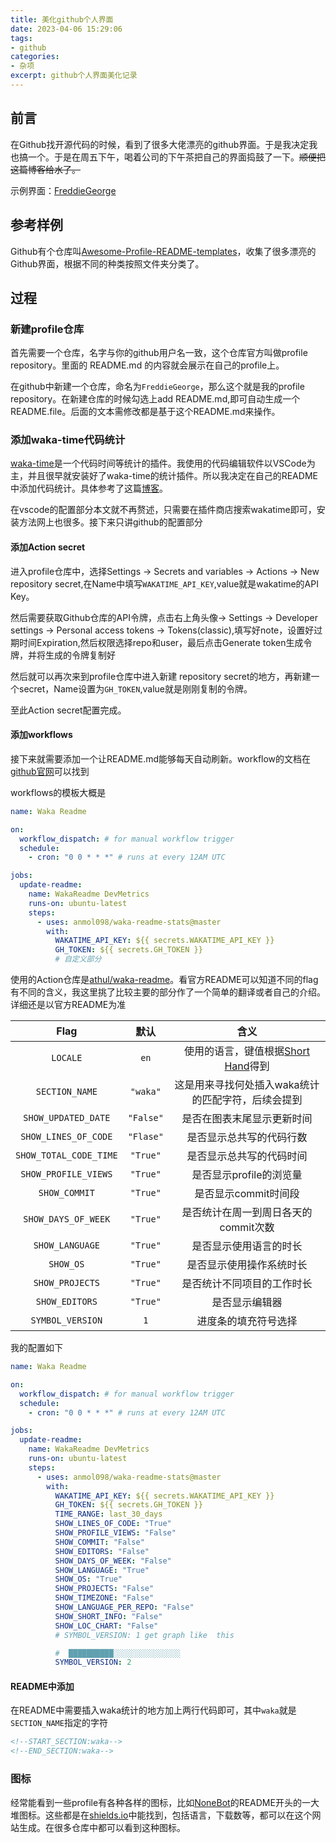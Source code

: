 ```yaml
---
title: 美化github个人界面
date: 2023-04-06 15:29:06
tags:
- github
categories: 
- 杂项
excerpt: github个人界面美化记录
---
```


<!-- 又可以水一篇博客，美滋滋 -->
<!-- 拖更好久了，今天忙完项目填个坑 -->

## 前言

在Github找开源代码的时候，看到了很多大佬漂亮的github界面。于是我决定我也搞一个。于是在周五下午，喝着公司的下午茶把自己的界面捣鼓了一下。~~顺便把这篇博客给水了。~~

示例界面：[FreddieGeorge](https://github.com/FreddieGeorge)

## 参考样例

Github有个仓库叫[Awesome-Profile-README-templates](https://github.com/kautukkundan/Awesome-Profile-README-templates)，收集了很多漂亮的Github界面，根据不同的种类按照文件夹分类了。

## 过程 

### 新建profile仓库

首先需要一个仓库，名字与你的github用户名一致，这个仓库官方叫做profile repository。里面的 README.md 的内容就会展示在自己的profile上。

在github中新建一个仓库，命名为`FreddieGeorge`，那么这个就是我的profile repository。在新建仓库的时候勾选上add README.md,即可自动生成一个README.file。后面的文本需修改都是基于这个README.md来操作。

### 添加waka-time代码统计

[waka-time](https://wakatime.com/dashboard)是一个代码时间等统计的插件。我使用的代码编辑软件以VSCode为主，并且很早就安装好了waka-time的统计插件。所以我决定在自己的README中添加代码统计。具体参考了这篇[博客](https://blog.csdn.net/weixin_43233914/article/details/126087735)。

在vscode的配置部分本文就不再赘述，只需要在插件商店搜索wakatime即可，安装方法网上也很多。接下来只讲github的配置部分

#### 添加Action secret

进入profile仓库中，选择Settings -> Secrets and variables -> Actions -> New repository secret,在Name中填写`WAKATIME_API_KEY`,value就是wakatime的API Key。

然后需要获取Github仓库的API令牌，点击右上角头像-> Settings -> Developer settings -> Personal access tokens -> Tokens(classic),填写好note，设置好过期时间Expiration,然后权限选择repo和user，最后点击Generate token生成令牌，并将生成的令牌复制好

然后就可以再次来到profile仓库中进入新建 repository secret的地方，再新建一个secret，Name设置为`GH_TOKEN`,value就是刚刚复制的令牌。

至此Action secret配置完成。

#### 添加workflows

接下来就需要添加一个让README.md能够每天自动刷新。workflow的文档在[github官网](https://docs.github.com/en/actions/using-workflows/about-workflows)可以找到

workflows的模板大概是

```yaml
name: Waka Readme

on:
  workflow_dispatch: # for manual workflow trigger
  schedule:
    - cron: "0 0 * * *" # runs at every 12AM UTC

jobs:
  update-readme:
    name: WakaReadme DevMetrics
    runs-on: ubuntu-latest
    steps:
      - uses: anmol098/waka-readme-stats@master
        with:
          WAKATIME_API_KEY: ${{ secrets.WAKATIME_API_KEY }}
          GH_TOKEN: ${{ secrets.GH_TOKEN }}
          # 自定义部分
```

使用的Action仓库是[athul/waka-readme](https://github.com/anmol098/waka-readme-stats)。看官方README可以知道不同的flag有不同的含义，我这里挑了比较主要的部分作了一个简单的翻译或者自己的介绍。详细还是以官方README为准


| Flag | 默认 | 含义 |
| :-: | :-: | :-: |
| `LOCALE` | `en` | 使用的语言，键值根据[Short Hand](https://saimana.com/list-of-country-locale-code/)得到 |
| `SECTION_NAME` | `"waka"` | 这是用来寻找何处插入waka统计的匹配字符，后续会提到 |
| `SHOW_UPDATED_DATE` | `"False"` | 是否在图表末尾显示更新时间 |
| `SHOW_LINES_OF_CODE` | `"Flase"` | 是否显示总共写的代码行数 |
| `SHOW_TOTAL_CODE_TIME` | `"True"` | 是否显示总共写的代码时间 |
| `SHOW_PROFILE_VIEWS` | `"True"` | 是否显示profile的浏览量 |
| `SHOW_COMMIT` | `"True"` | 是否显示commit时间段 |
| `SHOW_DAYS_OF_WEEK` | `"True"` | 是否统计在周一到周日各天的commit次数 |
| `SHOW_LANGUAGE` | `"True"` | 是否显示使用语言的时长 |
| `SHOW_OS` | `"True"` | 是否显示使用操作系统时长 |
| `SHOW_PROJECTS` | `"True"` | 是否统计不同项目的工作时长 |
| `SHOW_EDITORS` | `"True"` | 是否显示编辑器 |
| `SYMBOL_VERSION` | `1` | 进度条的填充符号选择 |



我的配置如下
```yaml
name: Waka Readme

on:
  workflow_dispatch: # for manual workflow trigger
  schedule:
    - cron: "0 0 * * *" # runs at every 12AM UTC

jobs:
  update-readme:
    name: WakaReadme DevMetrics
    runs-on: ubuntu-latest
    steps:
      - uses: anmol098/waka-readme-stats@master
        with:
          WAKATIME_API_KEY: ${{ secrets.WAKATIME_API_KEY }}
          GH_TOKEN: ${{ secrets.GH_TOKEN }}
          TIME_RANGE: last_30_days
          SHOW_LINES_OF_CODE: "True"
          SHOW_PROFILE_VIEWS: "False"
          SHOW_COMMIT: "False"
          SHOW_EDITORS: "False"
          SHOW_DAYS_OF_WEEK: "False"
          SHOW_LANGUAGE: "True"
          SHOW_OS: "True"
          SHOW_PROJECTS: "False"
          SHOW_TIMEZONE: "False"
          SHOW_LANGUAGE_PER_REPO: "False"
          SHOW_SHORT_INFO: "False"
          SHOW_LOC_CHART: "False"
          # SYMBOL_VERSION: 1 get graph like  this

          #  ██████████░░░░░░░░░░░░░░░ 
          SYMBOL_VERSION: 2

```

#### README中添加

在README中需要插入waka统计的地方加上两行代码即可，其中`waka`就是`SECTION_NAME`指定的字符

```html
<!--START_SECTION:waka-->
<!--END_SECTION:waka-->
```

### 图标

经常能看到一些profile有各种各样的图标，比如[NoneBot](https://github.com/nonebot/nonebot2)的README开头的一大堆图标。这些都是在[shields.io](https://shields.io/)中能找到，包括语言，下载数等，都可以在这个网站生成。在很多仓库中都可以看到这种图标。